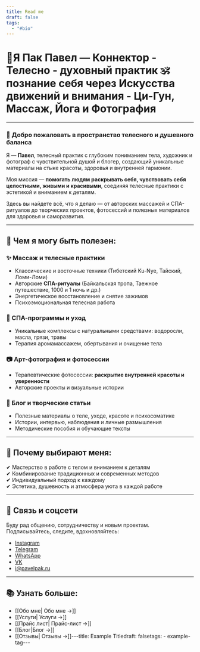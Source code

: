 ```yaml
---
title: Read me
draft: false
tags:
  - "#bio"
---
```


# 🌿Я Пак Павел — Коннектор - Телесно - духовный практик 🕉 познание себя через Искусства движений и внимания - Ци-Гун, Массаж, Йога и Фотография
---


### 💫 Добро пожаловать в пространство телесного и душевного баланса

Я — **Павел**, телесный практик с глубоким пониманием тела, художник и фотограф с чувствительной душой и блогер, создающий уникальные материалы на стыке красоты, здоровья и внутренней гармонии.  

Моя миссия — **помогать людям раскрывать себя, чувствовать себя целостными, живыми и красивыми**, соединяя телесные практики с эстетикой и вниманием к деталям.

Здесь вы найдете всё, что я делаю — от авторских массажей и СПА-ритуалов до творческих проектов, фотосессий и полезных материалов для здоровья и саморазвития.

---

## 🧭 Чем я могу быть полезен:

### ✨ Массаж и телесные практики

- Классические и восточные техники (Тибетский Ku-Nye, Тайский, Ломи-Ломи)
- Авторские **СПА-ритуалы** (Байкальская тропа, Таежное путешествие, 1000 и 1 ночь и др.)
- Энергетическое восстановление и снятие зажимов
- Психоэмоциональная телесная работа

### 🌺 СПА-программы и уход

- Уникальные комплексы с натуральными средствами: водоросли, масла, грязи, травы
- Терапия аромамассажем, обертывания и очищение тела

### 📷 Арт-фотография и фотосессии

- Терапевтические фотосессии: **раскрытие внутренней красоты и уверенности**
- Авторские проекты и визуальные истории

### 📝 Блог и творческие статьи

- Полезные материалы о теле, уходе, красоте и психосоматике
- Истории, интервью, наблюдения и личные размышления
- Методические пособия и обучающие тексты

---

## 📍 Почему выбирают меня:

✔ Мастерство в работе с телом и вниманием к деталям  
✔ Комбинирование традиционных и современных методов  
✔ Индивидуальный подход к каждому  
✔ Эстетика, душевность и атмосфера уюта в каждой работе

---

## 🔗 Связь и соцсети

Буду рад общению, сотрудничеству и новым проектам. Подписывайтесь, следите, вдохновляйтесь:

- [Instagram](https://www.instagram.com/parkpavel_chigon/)
- [Telegram](https://t.me/parkpavel)
- [WhatsApp](https://api.whatsapp.com/send?phone=79149199138)
- [VK](https://vk.com/park.pavel)
- [i@pavelpak.ru](mailto:i@pavelpak.ru)

---

## 📚 Узнать больше:

- [[Обо мне| Обо мне →]]
- [[Услуги| Услуги →]]
- [[Прайс лист| Прайс-лист →]]
- [[Блог|Блог →]]
- [[Отзывы| Отзывы →]]---title: Example Titledraft: falsetags: - example-tag---